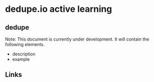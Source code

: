 # dedupe.io active learning

## dedupe

Note: This document is currently under development. It will contain the following elements.

- description
- example

## Links
